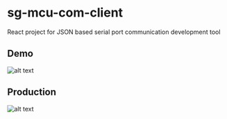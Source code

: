 # sg-mcu-com-client
React project for JSON based serial port communication development tool

## Demo
![alt text](https://avepha-web.s3.ap-south-1.amazonaws.com/mcu-com-800x800.png)

## Production
![alt text](https://avepha-web.s3.ap-south-1.amazonaws.com/RPI-800x600.jpg)

